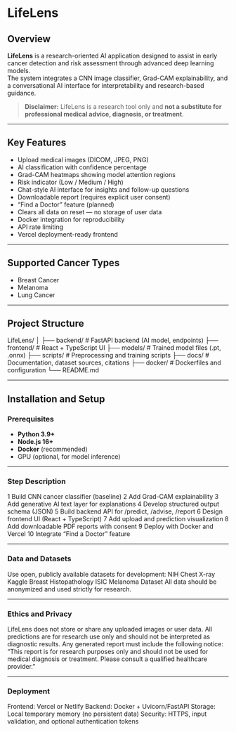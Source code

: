 # LifeLens

## Overview
**LifeLens** is a research-oriented AI application designed to assist in early cancer detection and risk assessment through advanced deep learning models.  
The system integrates a CNN image classifier, Grad-CAM explainability, and a conversational AI interface for interpretability and research-based guidance.  

> **Disclaimer:** LifeLens is a research tool only and **not a substitute for professional medical advice, diagnosis, or treatment**.

---

## Key Features
- Upload medical images (DICOM, JPEG, PNG)
- AI classification with confidence percentage
- Grad-CAM heatmaps showing model attention regions
- Risk indicator (Low / Medium / High)
- Chat-style AI interface for insights and follow-up questions
- Downloadable report (requires explicit user consent)
- “Find a Doctor” feature (planned)
- Clears all data on reset — no storage of user data
- Docker integration for reproducibility
- API rate limiting
- Vercel deployment-ready frontend

---

## Supported Cancer Types
- Breast Cancer  
- Melanoma  
- Lung Cancer  

---

## Project Structure
LifeLens/
│
├── backend/ # FastAPI backend (AI model, endpoints)
├── frontend/ # React + TypeScript UI
├── models/ # Trained model files (.pt, .onnx)
├── scripts/ # Preprocessing and training scripts
├── docs/ # Documentation, dataset sources, citations
├── docker/ # Dockerfiles and configuration
└── README.md

---

## Installation and Setup

### Prerequisites
- **Python 3.9+**
- **Node.js 16+**
- **Docker** (recommended)
- GPU (optional, for model inference)

---

### Step	Description
1	Build CNN cancer classifier (baseline)
2	Add Grad-CAM explainability
3	Add generative AI text layer for explanations
4	Develop structured output schema (JSON)
5	Build backend API for /predict, /advise, /report
6	Design frontend UI (React + TypeScript)
7	Add upload and prediction visualization
8	Add downloadable PDF reports with consent
9	Deploy with Docker and Vercel
10	Integrate “Find a Doctor” feature

---

### Data and Datasets
Use open, publicly available datasets for development:
NIH Chest X-ray
Kaggle Breast Histopathology
ISIC Melanoma Dataset
All data should be anonymized and used strictly for research.

---

### Ethics and Privacy
LifeLens does not store or share any uploaded images or user data.
All predictions are for research use only and should not be interpreted as diagnostic results.
Any generated report must include the following notice:
“This report is for research purposes only and should not be used for medical diagnosis or treatment. Please consult a qualified healthcare provider.”

---

### Deployment
Frontend: Vercel or Netlify
Backend: Docker + Uvicorn/FastAPI
Storage: Local temporary memory (no persistent data)
Security: HTTPS, input validation, and optional authentication tokens
